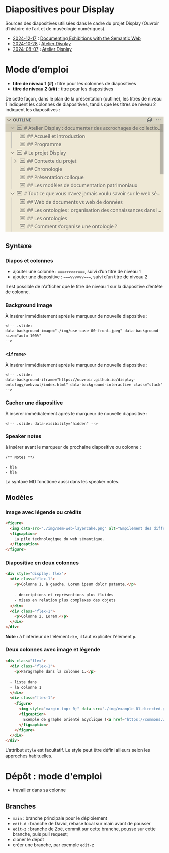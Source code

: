 # Diapositives pour Display

Sources des diapositives utilisées dans le cadre du projet Display (Ouvroir d’histoire de l’art et de muséologie numériques).

- [2024-12-17](./documenting/2024-12-17-documenting.md) : [Documenting Exhibitions with the Semantic Web](./documenting/)
- [2024-10-28](./atelier/2024-10-28-atelier.md) : [Atelier Display](./atelier/)
- [2024-08-07](./dh2024/2024-08-07-dh2024.md) : [Atelier Display](./dh2024/)

# Mode d’emploi

- **titre de niveau 1 (#) :** titre pour les colonnes de diapositives
- **titre de niveau 2 (##) :** titre pour les diapositives

De cette façon, dans le plan de la présentation (outline), les titres de niveau 1 indiquent les colonnes de diapositives, tandis que les titres de niveau 2 indiquent les diapositives :

![Les titres de niveau 1 indiquent les colonnes de diapositives, tandis que les titres de niveau 2 indiquent les diapositives.](./img/outline.png)

## Syntaxe

### Diapos et colonnes

- ajouter une colonne : `===>>>>>>===`, suivi d’un titre de niveau 1
- ajouter une diapositive : `===vvvvvv===`, suivi d’un titre de niveau 2

Il est possible de n’afficher que le titre de niveau 1 sur la diapositive d’entête de colonne.

### Background image

À insérer immédiatement après le marqueur de nouvelle diapositive :

```
<!-- .slide:
data-background-image="./img/use-case-00-front.jpeg" data-background-size="auto 100%"
-->
```

### `<iframe>`

À insérer immédiatement après le marqueur de nouvelle diapositive :

```
<!-- .slide:
data-background-iframe="https://ouvroir.github.io/display-ontology/webvowl/index.html" data-background-interactive class="stack"
-->
```

### Cacher une diapositive

À insérer immédiatement après le marqueur de nouvelle diapositive :

`<!-- .slide: data-visibility="hidden" -->`

### Speaker notes

à insérer avant le marqueur de prochaine diapositive ou colonne :

```
/** Notes **/

- bla
- bla
```

La syntaxe MD fonctione aussi dans les speaker notes.

## Modèles

### Image avec légende ou crédits

```html
<figure>
  <img data-src="./img/sem-web-layercake.png" alt="Empilement des différents blocs qui constituent le web sémantique. À l'aide d'une couleur distincte, chaque bloc représente une technologie du web sémantique. Chaque bloc est visible sur deux les faces de l'empilement : sur la face conceptuelle (x) et sur la face des implémentations (y). Etc.">
  <figcaption>
    La pile technologique du web sémantique.
  </figcaption>
</figure>
```

### Diapositive en deux colonnes

```html
<div style="display: flex">
  <div class="flex-1">
    <p>Colonne 1, à gauche. Lorem ipsum dolor patente.</p>

    - descriptions et représentions plus fluides
    - mises en relation plus complexes des objets
  </div>
  <div class="flex-1">
    <p>Colonne 2. Lorem.</p>
  </div>
</div>
```

**Note :** à l'intérieur de l'élément `div`, il faut expliciter l'élément `p`.

### Deux colonnes avec image et légende

```html
<div class="flex">
  <div class="flex-1">
    <p>Paragraphe dans la colonne 1.</p>

  - liste dans
  - la colonne 1
  </div>
  <div class="flex-1">
    <figure>
      <img style="margin-top: 0;" data-src="./img/example-01-directed-graph.svg" alt="alt">
      <figcaption>
        Exemple de graphe orienté acyclique (<a href="https://commons.wikimedia.org/wiki/File:Directed_acyclic_graph.svg">publié dans le domaine public par David W.</a>)
      </figcaption>
    </figure>
  </div>
</div>
```

L'attribut `style` est facultatif. Le style peut être défini ailleurs selon les approches habituelles.

# Dépôt : mode d'emploi

- travailler dans sa colonne

## Branches

- `main` : branche principale pour le déploiement
- `edit-d` : branche de David, rebase local sur main avant de pousser
- `edit-z` : branche de Zoë, commit sur cette branche, pousse sur cette branche, puis pull request; 
- cloner le dépôt
- créer une branche, par exemple `edit-z`